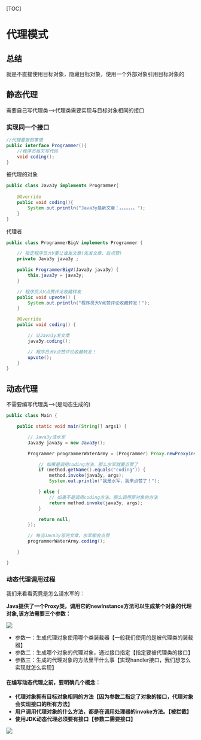 [TOC]

# 代理模式

## 总结

就是不直接使用目标对象，隐藏目标对象，使用一个外部对象引用目标对象的

## 静态代理

需要自己写代理类-->代理类需要实现与目标对象相同的接口

### 实现同一个接口

```java
//代理要做的事情
public interface Programmer(){
    //程序员每天写代码
    void coding();
}
```

被代理的对象

```java
public class Java3y implements Programmer{
    
    @Override
    public void coding(){
        System.out.println("Java3y最新文章：。。。。。。。");
    }
}
```

代理者

```java
public class ProgrammerBigV implements Programmer {

    // 指定程序员大V要让谁发文章(先发文章、后点赞)
    private Java3y java3y ;

    public ProgrammerBigV(Java3y java3y) {
        this.java3y = java3y;
    }

    // 程序员大V点赞评论收藏转发
    public void upvote() {
        System.out.println("程序员大V点赞评论收藏转发！");
    }

    @Override
    public void coding() {

        // 让Java3y发文章
        java3y.coding();

        // 程序员大V点赞评论收藏转发！
        upvote();
    }
}
```

## 动态代理

不需要编写代理类-->(是动态生成的)

```java
public class Main {

    public static void main(String[] args1) {

        // Java3y请水军
        Java3y java3y = new Java3y();

        Programmer programmerWaterArmy = (Programmer) Proxy.newProxyInstance(java3y.getClass().getClassLoader(), java3y.getClass().getInterfaces(), (proxy, method, args) -> {

            // 如果是调用coding方法，那么水军就要点赞了
            if (method.getName().equals("coding")) {
                method.invoke(java3y, args);
                System.out.println("我是水军，我来点赞了！");

            } else {
                // 如果不是调用coding方法，那么调用原对象的方法
                return method.invoke(java3y, args);
            }

            return null;
        });

        // 每当Java3y写完文章，水军都会点赞
        programmerWaterArmy.coding();

    }

}
```

### 动态代理调用过程

我们来看看究竟是怎么请水军的：

**Java提供了一个Proxy类，调用它的newInstance方法可以生成某个对象的代理对象,该方法需要三个参数：**

![](https://note.youdao.com/yws/public/resource/ed3ed7bda9e698e627156617e6359390/xmlnote/6CEC05FC3A1849519AC91846A90AD4DE/9471)

- 参数一：生成代理对象使用哪个类装载器【一般我们使用的是被代理类的装载器】
- 参数二：生成哪个对象的代理对象，通过接口指定【指定要被代理类的接口】
- 参数三：生成的代理对象的方法里干什么事【实现handler接口，我们想怎么实现就怎么实现】

#### 在编写动态代理之前，要明确几个概念：

- **代理对象拥有目标对象相同的方法【因为参数二指定了对象的接口，代理对象会实现接口的所有方法】**
- **用户调用代理对象的什么方法，都是在调用处理器的invoke方法。【被拦截】**
- **使用JDK动态代理必须要有接口【参数二需要接口】**



![](https://note.youdao.com/yws/public/resource/ed3ed7bda9e698e627156617e6359390/xmlnote/12FE8A59B5F1468389F3EBCD79C276DA/9473)

